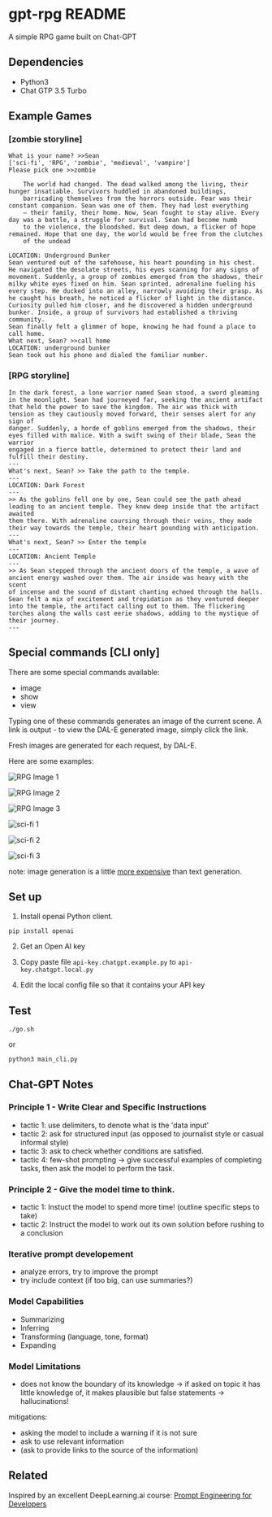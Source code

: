 # gpt-rpg README

A simple RPG game built on Chat-GPT

## Dependencies

- Python3
- Chat GTP 3.5 Turbo

## Example Games

### [zombie storyline]

```
What is your name? >>Sean
['sci-fi', 'RPG', 'zombie', 'medieval', 'vampire']
Please pick one >>zombie

    The world had changed. The dead walked among the living, their hunger insatiable. Survivors huddled in abandoned buildings,
    barricading themselves from the horrors outside. Fear was their constant companion. Sean was one of them. They had lost everything
    – their family, their home. Now, Sean fought to stay alive. Every day was a battle, a struggle for survival. Sean had become numb
    to the violence, the bloodshed. But deep down, a flicker of hope remained. Hope that one day, the world would be free from the clutches
    of the undead

LOCATION: Underground Bunker
Sean ventured out of the safehouse, his heart pounding in his chest. He navigated the desolate streets, his eyes scanning for any signs of
movement. Suddenly, a group of zombies emerged from the shadows, their milky white eyes fixed on him. Sean sprinted, adrenaline fueling his
every step. He ducked into an alley, narrowly avoiding their grasp. As he caught his breath, he noticed a flicker of light in the distance.
Curiosity pulled him closer, and he discovered a hidden underground bunker. Inside, a group of survivors had established a thriving community.
Sean finally felt a glimmer of hope, knowing he had found a place to call home.
What next, Sean? >>call home
LOCATION: underground bunker
Sean took out his phone and dialed the familiar number.
```

### [RPG storyline]

```
In the dark forest, a lone warrior named Sean stood, a sword gleaming in the moonlight. Sean had journeyed far, seeking the ancient artifact
that held the power to save the kingdom. The air was thick with tension as they cautiously moved forward, their senses alert for any sign of
danger. Suddenly, a horde of goblins emerged from the shadows, their eyes filled with malice. With a swift swing of their blade, Sean the warrior
engaged in a fierce battle, determined to protect their land and fulfill their destiny.
---
What's next, Sean? >> Take the path to the temple.
---
LOCATION: Dark Forest
---
>> As the goblins fell one by one, Sean could see the path ahead leading to an ancient temple. They knew deep inside that the artifact awaited
them there. With adrenaline coursing through their veins, they made their way towards the temple, their heart pounding with anticipation.
---
What's next, Sean? >> Enter the temple
---
LOCATION: Ancient Temple
---
>> As Sean stepped through the ancient doors of the temple, a wave of ancient energy washed over them. The air inside was heavy with the scent
of incense and the sound of distant chanting echoed through the halls. Sean felt a mix of excitement and trepidation as they ventured deeper
into the temple, the artifact calling out to them. The flickering torches along the walls cast eerie shadows, adding to the mystique of their journey.
---
```

## Special commands [CLI only]

There are some special commands available:

- image
- show
- view

Typing one of these commands generates an image of the current scene.
A link is output - to view the DAL-E generated image, simply click the link.

Fresh images are generated for each request, by DAL-E.

Here are some examples:

![RPG Image 1](images/gpt-rpg-1.png)

![RPG Image 2](images/gpt-rpg-2.png)

![RPG Image 3](images/gpt-rpg-3.png)

![sci-fi 1](images/sci-fi-1.png)

![sci-fi 2](images/sci-fi-2.png)

![sci-fi 3](images/sci-fi-3.png)

note: image generation is a little [more expensive](https://realpython.com/generate-images-with-dalle-openai-api/#understand-pricing-for-dalle-and-other-openai-api-products) than text generation.

## Set up

1. Install openai Python client.

```
pip install openai
```

2. Get an Open AI key

3. Copy paste file `api-key.chatgpt.example.py` to `api-key.chatgpt.local.py`

4. Edit the local config file so that it contains your API key

## Test

```
./go.sh
```

or

```
python3 main_cli.py
```

## Chat-GPT Notes

### Principle 1 - Write Clear and Specific Instructions

- tactic 1: use delimiters, to denote what is the 'data input'
- tactic 2: ask for structured input (as opposed to journalist style or casual informal style)
- tactic 3: ask to check whether conditions are satisfied.
- tactic 4: few-shot prompting -> give successful examples of completing tasks, then ask the model to perform the task.

### Principle 2 - Give the model time to think.

- tactic 1: Instuct the model to spend more time! (outline specific steps to take)
- tactic 2: Instruct the model to work out its own solution before rushing to a conclusion

### Iterative prompt developement

- analyze errors, try to improve the prompt
- try include context (if too big, can use summaries?)

### Model Capabilities

- Summarizing
- Inferring
- Transforming (language, tone, format)
- Expanding

### Model Limitations

- does not know the boundary of its knowledge -> if asked on topic it has little knowledge of, it makes plausible but false statements -> hallucinations!

mitigations:

- asking the model to include a warning if it is not sure
- ask to use relevant information
- (ask to provide links to the source of the information)

## Related

Inspired by an excellent DeepLearning.ai course: [Prompt Engineering for Developers](https://www.deeplearning.ai/short-courses/chatgpt-prompt-engineering-for-developers/)
